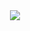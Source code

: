 <div id="header" align="center"> 
<img src="https://media.giphy.com/media/NTur7XlVDUdqM/giphy.gif">
</div>
